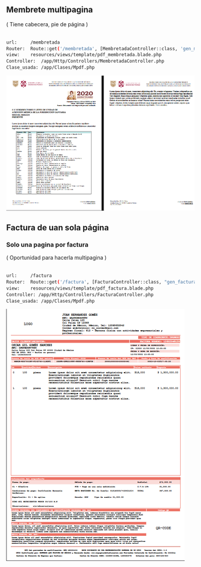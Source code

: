 ## Membrete multipagina

( Tiene cabecera, pie de página )
```bash

url:     /membretada
Router:  Route::get('/membretada', [MembretadaController::class, 'gen_membretada']);
view:    resources/views/template/pdf_membretada.blade.php
Controller:  /app/Http/Controllers/MembretadaController.php
Clase_usada: /app/Clases/Mpdf.php

```

![alt text](public/imgs/demo_membretada_multi_pagina.png)


## Factura de uan sola página

### Solo una pagina por factura
( Oportunidad para hacerla multipagina )
```bash

url:     /factura
Router:  Route::get('/factura', [FacturaController::class, "gen_factura"]);
view:    resources/views/template/pdf_factura.blade.php
Controller: /app/Http/Controllers/FacturaController.php
Clase_usada: /app/Clases/Mpdf.php

```

![alt text](public/imgs/demo_factura_una_pagina.png)
